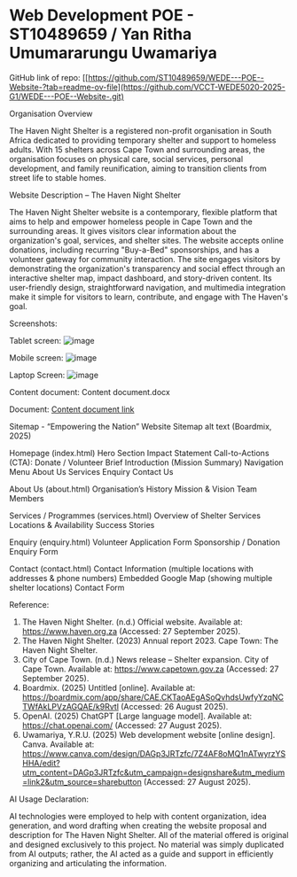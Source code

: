 # Web Development POE - ST10489659 / Yan Ritha Umumararungu Uwamariya

GitHub link of repo: [[https://github.com/ST10489659/WEDE---POE--Website-?tab=readme-ov-file](https://github.com/VCCT-WEDE5020-2025-G1/WEDE---POE--Website-.git)


Organisation Overview

The Haven Night Shelter is a registered non-profit organisation in South Africa dedicated to providing temporary shelter and support to homeless adults. With 15 shelters across Cape Town and surrounding areas, the organisation focuses on physical care, social services, personal development, and family reunification, aiming to transition clients from street life to stable homes.

Website Description – The Haven Night Shelter

The Haven Night Shelter website is a contemporary, flexible platform that aims to help and empower homeless people in Cape Town and the surrounding areas. It gives visitors clear information about the organization's goal, services, and shelter sites. The website accepts online donations, including recurring "Buy-a-Bed" sponsorships, and has a volunteer gateway for community interaction. The site engages visitors by demonstrating the organization's transparency and social effect through an interactive shelter map, impact dashboard, and story-driven content. Its user-friendly design, straightforward navigation, and multimedia integration make it simple for visitors to learn, contribute, and engage with The Haven's goal.

Screenshots:

Tablet screen:
![image](https://github.com/user-attachments/assets/0460dbc8-10d8-4424-9999-4fe0597f63d4)

Mobile screen:
![image](https://github.com/user-attachments/assets/cb15a778-7413-4d99-9aac-1374f60a736b)

Laptop Screen:
![image](https://github.com/user-attachments/assets/a7da3bda-9634-4c41-9914-1d0a04b2f2c4)


Content document:
Content document.docx

Document:
[Content document link](https://advtechonline-my.sharepoint.com/:w:/g/personal/st10489659_vcconnect_edu_za/EaE0X3OZVVpPoj1nzRgrcCIBYO91QV2H0grgMvRdFxzLVg?e=jRBUgt)

Sitemap - “Empowering the Nation” Website Sitemap alt text (Boardmix, 2025)

Homepage (index.html) Hero Section Impact Statement Call-to-Actions (CTA): Donate / Volunteer Brief Introduction (Mission Summary) Navigation Menu About Us Services Enquiry Contact Us

About Us (about.html) Organisation’s History Mission & Vision Team Members

Services / Programmes (services.html) Overview of Shelter Services Locations & Availability Success Stories

Enquiry (enquiry.html) Volunteer Application Form Sponsorship / Donation Enquiry Form

Contact (contact.html) Contact Information (multiple locations with addresses & phone numbers) Embedded Google Map (showing multiple shelter locations) Contact Form

Reference:

1.	The Haven Night Shelter. (n.d.) Official website. Available at: https://www.haven.org.za (Accessed: 27 September 2025).
2.	The Haven Night Shelter. (2023) Annual report 2023. Cape Town: The Haven Night Shelter.
3.	City of Cape Town. (n.d.) News release – Shelter expansion. City of Cape Town. Available at: https://www.capetown.gov.za (Accessed: 27 September 2025).
4.	Boardmix. (2025) Untitled [online]. Available at: https://boardmix.com/app/share/CAE.CKTaoAEgASoQvhdsUwfyYzqNCTWfAkLPVzAGQAE/k9Rvtl (Accessed: 26 August 2025).
5.	OpenAI. (2025) ChatGPT [Large language model]. Available at: https://chat.openai.com/ (Accessed: 27 August 2025).
6.	Uwamariya, Y.R.U. (2025) Web development website [online design]. Canva. Available at: https://www.canva.com/design/DAGp3JRTzfc/7Z4AF8oMQ1nATwyrzYSHHA/edit?utm_content=DAGp3JRTzfc&utm_campaign=designshare&utm_medium=link2&utm_source=sharebutton (Accessed: 27 August 2025).


AI Usage Declaration:

AI technologies were employed to help with content organization, idea generation, and word drafting when creating the website proposal and description for The Haven Night Shelter. All of the material offered is original and designed exclusively to this project. No material was simply duplicated from AI outputs; rather, the AI acted as a guide and support in efficiently organizing and articulating the information.
